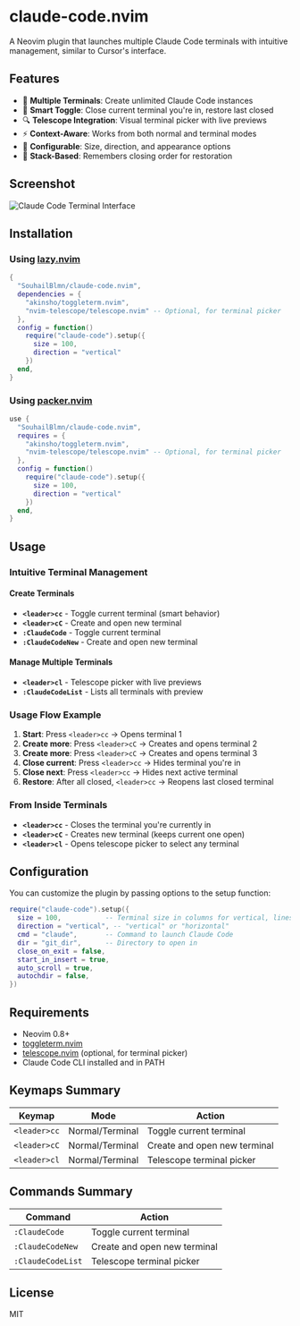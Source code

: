 # claude-code.nvim

A Neovim plugin that launches multiple Claude Code terminals with intuitive management, similar to Cursor's interface.

## Features

- 🚀 **Multiple Terminals**: Create unlimited Claude Code instances
- 📱 **Smart Toggle**: Close current terminal you're in, restore last closed
- 🔍 **Telescope Integration**: Visual terminal picker with live previews
- ⚡ **Context-Aware**: Works from both normal and terminal modes
- 📏 **Configurable**: Size, direction, and appearance options
- 🔄 **Stack-Based**: Remembers closing order for restoration

## Screenshot

![Claude Code Terminal Interface]()

## Installation

### Using [lazy.nvim](https://github.com/folke/lazy.nvim)

```lua
{
  "SouhailBlmn/claude-code.nvim",
  dependencies = {
    "akinsho/toggleterm.nvim",
    "nvim-telescope/telescope.nvim" -- Optional, for terminal picker
  },
  config = function()
    require("claude-code").setup({
      size = 100,
      direction = "vertical"
    })
  end,
}
```

### Using [packer.nvim](https://github.com/wbthomason/packer.nvim)

```lua
use {
  "SouhailBlmn/claude-code.nvim",
  requires = {
    "akinsho/toggleterm.nvim",
    "nvim-telescope/telescope.nvim" -- Optional, for terminal picker
  },
  config = function()
    require("claude-code").setup({
      size = 100,
      direction = "vertical"
    })
  end,
}
```

## Usage

### **Intuitive Terminal Management**

#### **Create Terminals**
- **`<leader>cc`** - Toggle current terminal (smart behavior)
- **`<leader>cC`** - Create and open new terminal
- **`:ClaudeCode`** - Toggle current terminal
- **`:ClaudeCodeNew`** - Create and open new terminal

#### **Manage Multiple Terminals**
- **`<leader>cl`** - Telescope picker with live previews
- **`:ClaudeCodeList`** - Lists all terminals with preview

### **Usage Flow Example**

1. **Start**: Press `<leader>cc` → Opens terminal 1
2. **Create more**: Press `<leader>cC` → Creates and opens terminal 2
3. **Create more**: Press `<leader>cC` → Creates and opens terminal 3
4. **Close current**: Press `<leader>cc` → Hides terminal you're in
5. **Close next**: Press `<leader>cc` → Hides next active terminal
6. **Restore**: After all closed, `<leader>cc` → Reopens last closed terminal

### **From Inside Terminals**
- **`<leader>cc`** - Closes the terminal you're currently in
- **`<leader>cC`** - Creates new terminal (keeps current one open)
- **`<leader>cl`** - Opens telescope picker to select any terminal

## Configuration

You can customize the plugin by passing options to the setup function:

```lua
require("claude-code").setup({
  size = 100,           -- Terminal size in columns for vertical, lines for horizontal
  direction = "vertical", -- "vertical" or "horizontal"
  cmd = "claude",       -- Command to launch Claude Code
  dir = "git_dir",      -- Directory to open in
  close_on_exit = false,
  start_in_insert = true,
  auto_scroll = true,
  autochdir = false,
})
```

## Requirements

- Neovim 0.8+
- [toggleterm.nvim](https://github.com/akinsho/toggleterm.nvim)
- [telescope.nvim](https://github.com/nvim-telescope/telescope.nvim) (optional, for terminal picker)
- Claude Code CLI installed and in PATH

## Keymaps Summary

| Keymap | Mode | Action |
|--------|------|--------|
| `<leader>cc` | Normal/Terminal | Toggle current terminal |
| `<leader>cC` | Normal/Terminal | Create and open new terminal |
| `<leader>cl` | Normal/Terminal | Telescope terminal picker |

## Commands Summary

| Command | Action |
|---------|--------|
| `:ClaudeCode` | Toggle current terminal |
| `:ClaudeCodeNew` | Create and open new terminal |
| `:ClaudeCodeList` | Telescope terminal picker |

## License

MIT
